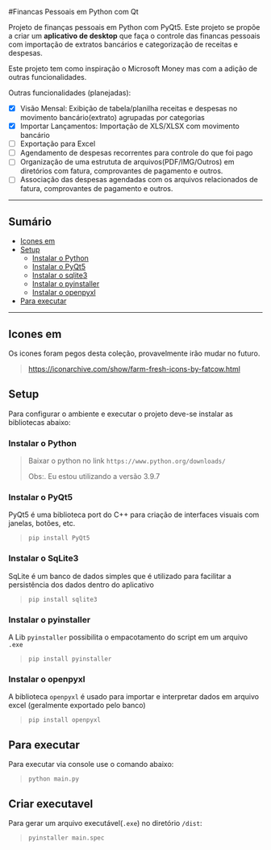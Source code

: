 #Financas Pessoais em Python com Qt

Projeto de finanças pessoais em Python com PyQt5.
Este projeto se propõe a criar um **aplicativo de desktop** que faça o controle das financas pessoais com importação de extratos bancários e categorização de receitas e despesas. 

Este projeto tem como inspiração o Microsoft Money mas com a adição de outras funcionalidades.

Outras funcionalidades (planejadas):

- [x] Visão Mensal: Exibição de tabela/planilha receitas e despesas no movimento bancário(extrato) agrupadas por categorias 
- [x] Importar Lançamentos: Importação de XLS/XLSX com movimento bancário
- [ ] Exportação para Excel
- [ ] Agendamento de despesas recorrentes para controle do que foi pago
- [ ] Organização de uma estrututa de arquivos(PDF/IMG/Outros) em diretórios com fatura, comprovantes de pagamento e outros.
- [ ] Associação das despesas agendadas com os arquivos relacionados de fatura, comprovantes de pagamento e outros.

---

## Sumário
- [Icones em](#icones-em)
- [Setup](#setup)
  - [Instalar o Python](#instalar-o-python)
  - [Instalar o PyQt5](#instalar-o-pyqt5) 
  - [Instalar o sqlite3](#instalar-o-sqlite3)
  - [Instalar o pyinstaller](#instalar-o-pyinstaller)
  - [Instalar o openpyxl](#instalar-o-openpyxl)
- [Para executar](#pra-executar)

---

## Icones em
Os icones foram pegos desta coleção, provavelmente irão mudar no futuro.
> https://iconarchive.com/show/farm-fresh-icons-by-fatcow.html

## Setup
Para configurar o ambiente e executar o projeto deve-se instalar as bibliotecas abaixo:

### Instalar o Python
> Baixar o python no link
> `https://www.python.org/downloads/`
> 
> Obs:. Eu estou utilizando a versão 3.9.7 

### Instalar o PyQt5
PyQt5 é uma biblioteca port do C++ para criação de interfaces visuais com janelas, botões, etc.
> 
> `pip install PyQt5`

### Instalar o SqLite3
SqLite é um banco de dados simples que é utilizado para facilitar a persistência dos dados dentro do aplicativo
> 
> `pip install sqlite3`

### Instalar o pyinstaller
A Lib `pyinstaller` possibilita o empacotamento do script em um arquivo `.exe`
>
> `pip install pyinstaller`
 
### Instalar o openpyxl
A biblioteca `openpyxl` é usado para importar e interpretar dados em arquivo excel (geralmente exportado pelo banco)

> `pip install openpyxl`

## Para executar
Para executar via console use o comando abaixo:

> `python main.py`
 
## Criar executavel
Para gerar um arquivo executável(`.exe`) no diretório `/dist`:
>`pyinstaller main.spec`